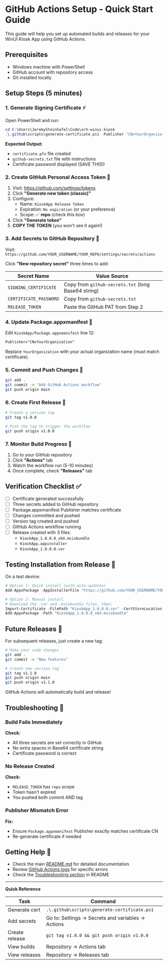 # GitHub Actions Setup - Quick Start Guide

This guide will help you set up automated builds and releases for your WinUI Kiosk App using GitHub Actions.

## Prerequisites

- Windows machine with PowerShell
- GitHub account with repository access
- Git installed locally

## Setup Steps (5 minutes)

### 1. Generate Signing Certificate ⚡

Open PowerShell and run:

```powershell
cd C:\Users\JeremySteinhafel\Code\orh-winui-kiosk
.\.github\scripts\generate-certificate.ps1 -Publisher "CN=YourOrganization"
```

**Expected Output:**
- `certificate.pfx` file created
- `github-secrets.txt` file with instructions
- Certificate password displayed (SAVE THIS!)

### 2. Create GitHub Personal Access Token 🔑

1. Visit: https://github.com/settings/tokens
2. Click **"Generate new token (classic)"**
3. Configure:
   - Name: `KioskApp Release Token`
   - Expiration: `No expiration` (or your preference)
   - Scope: ✅ **repo** (check this box)
4. Click **"Generate token"**
5. **COPY THE TOKEN** (you won't see it again!)

### 3. Add Secrets to GitHub Repository 🔐

Visit: `https://github.com/YOUR_USERNAME/YOUR_REPO/settings/secrets/actions`

Click **"New repository secret"** three times to add:

| Secret Name | Value Source |
|------------|--------------|
| `SIGNING_CERTIFICATE` | Copy from `github-secrets.txt` (long Base64 string) |
| `CERTIFICATE_PASSWORD` | Copy from `github-secrets.txt` |
| `RELEASE_TOKEN` | Paste the GitHub PAT from Step 2 |

### 4. Update Package.appxmanifest 📝

Edit `KioskApp/Package.appxmanifest` line 12:

```xml
Publisher="CN=YourOrganization"
```

Replace `YourOrganization` with your actual organization name (must match certificate).

### 5. Commit and Push Changes 🚀

```bash
git add .
git commit -m "Add GitHub Actions workflow"
git push origin main
```

### 6. Create First Release 🎉

```bash
# Create a version tag
git tag v1.0.0

# Push the tag to trigger the workflow
git push origin v1.0.0
```

### 7. Monitor Build Progress 👀

1. Go to your GitHub repository
2. Click **"Actions"** tab
3. Watch the workflow run (5-10 minutes)
4. Once complete, check **"Releases"** tab

## Verification Checklist ✅

- [ ] Certificate generated successfully
- [ ] Three secrets added to GitHub repository
- [ ] Package.appxmanifest Publisher matches certificate
- [ ] Changes committed and pushed
- [ ] Version tag created and pushed
- [ ] GitHub Actions workflow running
- [ ] Release created with 3 files:
  - `KioskApp_1.0.0.0_x64.msixbundle`
  - `KioskApp.appinstaller`
  - `KioskApp_1.0.0.0.cer`

## Testing Installation from Release 🧪

On a test device:

```powershell
# Option 1: Quick install (with auto-updates)
Add-AppxPackage -AppInstallerFile "https://github.com/YOUR_USERNAME/YOUR_REPO/releases/latest/download/KioskApp.appinstaller"

# Option 2: Manual install
# Download the .cer and .msixbundle files, then:
Import-Certificate -FilePath "KioskApp_1.0.0.0.cer" -CertStoreLocation Cert:\LocalMachine\TrustedPeople
Add-AppxPackage -Path "KioskApp_1.0.0.0_x64.msixbundle"
```

## Future Releases 🔄

For subsequent releases, just create a new tag:

```bash
# Make your code changes
git add .
git commit -m "New features"

# Create new version tag
git tag v1.1.0
git push origin main
git push origin v1.1.0
```

GitHub Actions will automatically build and release!

## Troubleshooting 🔧

### Build Fails Immediately

**Check:**
- All three secrets are set correctly in GitHub
- No extra spaces in Base64 certificate string
- Certificate password is correct

### No Release Created

**Check:**
- `RELEASE_TOKEN` has `repo` scope
- Token hasn't expired
- You pushed both commit AND tag

### Publisher Mismatch Error

**Fix:**
- Ensure `Package.appxmanifest` Publisher exactly matches certificate CN
- Re-generate certificate if needed

## Getting Help 💬

- Check the main [README.md](README.md) for detailed documentation
- Review [GitHub Actions logs](../../actions) for specific errors
- Check the [Troubleshooting section](README.md#troubleshooting) in README

---

**Quick Reference**

| Task | Command |
|------|---------|
| Generate cert | `.\.github\scripts\generate-certificate.ps1` |
| Add secrets | Go to: Settings → Secrets and variables → Actions |
| Create release | `git tag v1.0.0 && git push origin v1.0.0` |
| View builds | Repository → Actions tab |
| View releases | Repository → Releases tab |

